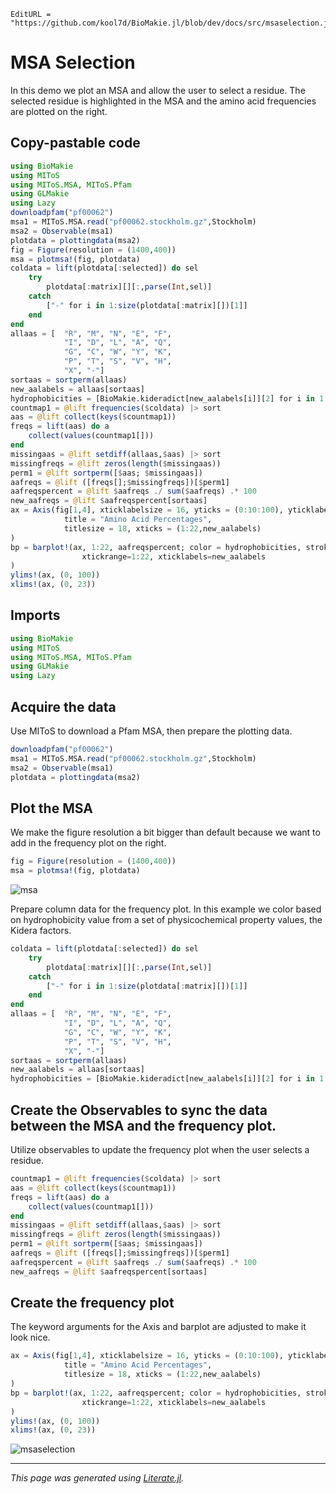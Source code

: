 ```@meta
EditURL = "https://github.com/kool7d/BioMakie.jl/blob/dev/docs/src/msaselection.jl"
```

# MSA Selection
In this demo we plot an MSA and allow the user to select a residue.
The selected residue is highlighted in the MSA and the amino acid frequencies
are plotted on the right.

## Copy-pastable code
````julia
using BioMakie
using MIToS
using MIToS.MSA, MIToS.Pfam
using GLMakie
using Lazy
downloadpfam("pf00062")
msa1 = MIToS.MSA.read("pf00062.stockholm.gz",Stockholm)
msa2 = Observable(msa1)
plotdata = plottingdata(msa2)
fig = Figure(resolution = (1400,400))
msa = plotmsa!(fig, plotdata)
coldata = lift(plotdata[:selected]) do sel
    try
        plotdata[:matrix][][:,parse(Int,sel)]
    catch
        ["-" for i in 1:size(plotdata[:matrix][])[1]]
    end
end
allaas = [  "R", "M", "N", "E", "F",
            "I", "D", "L", "A", "Q",
            "G", "C", "W", "Y", "K",
            "P", "T", "S", "V", "H",
            "X", "-"]
sortaas = sortperm(allaas)
new_aalabels = allaas[sortaas]
hydrophobicities = [BioMakie.kideradict[new_aalabels[i]][2] for i in 1:length(new_aalabels)]
countmap1 = @lift frequencies($coldata) |> sort
aas = @lift collect(keys($countmap1))
freqs = lift(aas) do a
    collect(values(countmap1[]))
end
missingaas = @lift setdiff(allaas,$aas) |> sort
missingfreqs = @lift zeros(length($missingaas))
perm1 = @lift sortperm([$aas; $missingaas])
aafreqs = @lift ([freqs[];$missingfreqs])[$perm1]
aafreqspercent = @lift $aafreqs ./ sum($aafreqs) .* 100
new_aafreqs = @lift $aafreqspercent[sortaas]
ax = Axis(fig[1,4], xticklabelsize = 16, yticks = (0:10:100), yticklabelsize = 20,
            title = "Amino Acid Percentages",
            titlesize = 18, xticks = (1:22,new_aalabels)
)
bp = barplot!(ax, 1:22, aafreqspercent; color = hydrophobicities, strokewidth = 1,
                xtickrange=1:22, xticklabels=new_aalabels
)
ylims!(ax, (0, 100))
xlims!(ax, (0, 23))
````

## Imports

````julia
using BioMakie
using MIToS
using MIToS.MSA, MIToS.Pfam
using GLMakie
using Lazy
````

## Acquire the data
Use MIToS to download a Pfam MSA, then prepare the plotting data.

````julia
downloadpfam("pf00062")
msa1 = MIToS.MSA.read("pf00062.stockholm.gz",Stockholm)
msa2 = Observable(msa1)
plotdata = plottingdata(msa2)
````

## Plot the MSA
We make the figure resolution a bit bigger than default because we want to
add in the frequency plot on the right.

````julia
fig = Figure(resolution = (1400,400))
msa = plotmsa!(fig, plotdata)
````

![msa](../assets/msa1.png)

Prepare column data for the frequency plot. In this example we color based
on hydrophobicity value from a set of physicochemical property values,
the Kidera factors.

````julia
coldata = lift(plotdata[:selected]) do sel
    try
        plotdata[:matrix][][:,parse(Int,sel)]
    catch
        ["-" for i in 1:size(plotdata[:matrix][])[1]]
    end
end
allaas = [  "R", "M", "N", "E", "F",
            "I", "D", "L", "A", "Q",
            "G", "C", "W", "Y", "K",
            "P", "T", "S", "V", "H",
            "X", "-"]
sortaas = sortperm(allaas)
new_aalabels = allaas[sortaas]
hydrophobicities = [BioMakie.kideradict[new_aalabels[i]][2] for i in 1:length(new_aalabels)]
````

## Create the Observables to sync the data between the MSA and the frequency plot.
Utilize observables to update the frequency plot when the user selects a residue.

````julia
countmap1 = @lift frequencies($coldata) |> sort
aas = @lift collect(keys($countmap1))
freqs = lift(aas) do a
    collect(values(countmap1[]))
end
missingaas = @lift setdiff(allaas,$aas) |> sort
missingfreqs = @lift zeros(length($missingaas))
perm1 = @lift sortperm([$aas; $missingaas])
aafreqs = @lift ([freqs[];$missingfreqs])[$perm1]
aafreqspercent = @lift $aafreqs ./ sum($aafreqs) .* 100
new_aafreqs = @lift $aafreqspercent[sortaas]
````

## Create the frequency plot
The keyword arguments for the Axis and barplot are adjusted to make it look nice.

````julia
ax = Axis(fig[1,4], xticklabelsize = 16, yticks = (0:10:100), yticklabelsize = 20,
            title = "Amino Acid Percentages",
            titlesize = 18, xticks = (1:22,new_aalabels)
)
bp = barplot!(ax, 1:22, aafreqspercent; color = hydrophobicities, strokewidth = 1,
                xtickrange=1:22, xticklabels=new_aalabels
)
ylims!(ax, (0, 100))
xlims!(ax, (0, 23))
````

![msaselection](../assets/msaselection.gif)

---

*This page was generated using [Literate.jl](https://github.com/fredrikekre/Literate.jl).*

